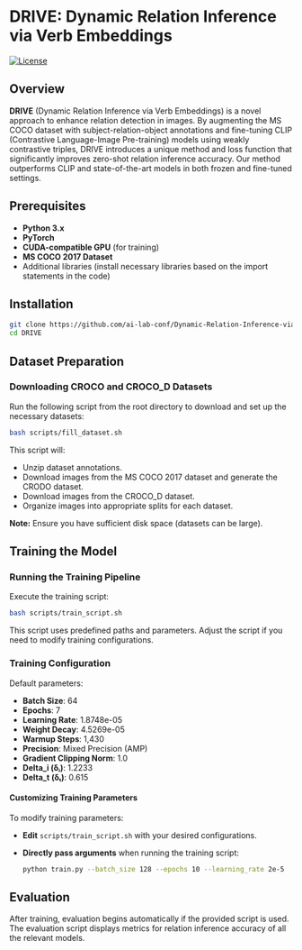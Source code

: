 # DRIVE: Dynamic Relation Inference via Verb Embeddings

[![License](https://img.shields.io/badge/license-MIT-blue.svg)](LICENSE)

## Overview

**DRIVE** (Dynamic Relation Inference via Verb Embeddings) is a novel approach to enhance relation detection in images. By augmenting the MS COCO dataset with subject-relation-object annotations and fine-tuning CLIP (Contrastive Language-Image Pre-training) models using weakly contrastive triples, DRIVE introduces a unique method and loss function that significantly improves zero-shot relation inference accuracy. Our method outperforms CLIP and state-of-the-art models in both frozen and fine-tuned settings.

## Prerequisites

- **Python 3.x**
- **PyTorch**
- **CUDA-compatible GPU** (for training)
- **MS COCO 2017 Dataset**
- Additional libraries (install necessary libraries based on the import statements in the code)

## Installation
   ```bash
   git clone https://github.com/ai-lab-conf/Dynamic-Relation-Inference-via-Verb-Embeddings.git
   cd DRIVE
   ```

## Dataset Preparation

### Downloading CROCO and CROCO_D Datasets

Run the following script from the root directory to download and set up the necessary datasets:

```bash
bash scripts/fill_dataset.sh
```

This script will:

- Unzip dataset annotations.
- Download images from the MS COCO 2017 dataset and generate the CRODO dataset.
- Download images from the CROCO_D dataset.
- Organize images into appropriate splits for each dataset.

**Note:** Ensure you have sufficient disk space (datasets can be large).

## Training the Model

### Running the Training Pipeline

Execute the training script:

```bash
bash scripts/train_script.sh
```

This script uses predefined paths and parameters. Adjust the script if you need to modify training configurations.

### Training Configuration

Default parameters:

- **Batch Size**: 64
- **Epochs**: 7
- **Learning Rate**: 1.8748e-05
- **Weight Decay**: 4.5269e-05
- **Warmup Steps**: 1,430
- **Precision**: Mixed Precision (AMP)
- **Gradient Clipping Norm**: 1.0
- **Delta_i (δᵢ)**: 1.2233
- **Delta_t (δₜ)**: 0.615

#### Customizing Training Parameters

To modify training parameters:

- **Edit** `scripts/train_script.sh` with your desired configurations.
- **Directly pass arguments** when running the training script:

  ```bash
  python train.py --batch_size 128 --epochs 10 --learning_rate 2e-5
  ```

## Evaluation

After training, evaluation begins automatically if the provided script is used. 
The evaluation script displays metrics for relation inference accuracy of all the relevant models.
